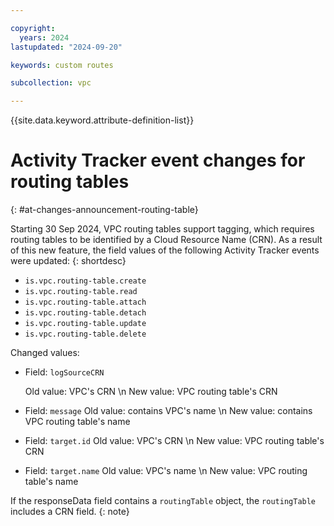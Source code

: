 ```yaml
---

copyright:
  years: 2024
lastupdated: "2024-09-20"

keywords: custom routes

subcollection: vpc

---
```


{{site.data.keyword.attribute-definition-list}}

# Activity Tracker event changes for routing tables
{: #at-changes-announcement-routing-table}

Starting 30 Sep 2024, VPC routing tables support tagging, which requires routing tables to be identified by a Cloud Resource Name (CRN). 
As a result of this new feature, the field values of the following Activity Tracker events were updated:
{: shortdesc}

* `is.vpc.routing-table.create`
* `is.vpc.routing-table.read`
* `is.vpc.routing-table.attach`
* `is.vpc.routing-table.detach`
* `is.vpc.routing-table.update`
* `is.vpc.routing-table.delete`

Changed values:

* Field: `logSourceCRN`

   Old value: VPC's CRN \n New value: VPC routing table's CRN

* Field: `message`
   Old value: contains VPC's name \n New value: contains VPC routing table's name

* Field: `target.id`
   Old value: VPC's CRN \n New value: VPC routing table's CRN

* Field: `target.name`
   Old value: VPC's name \n New value: VPC routing table's name

If the responseData field contains a `routingTable` object, the `routingTable` includes a CRN field.
{: note}

